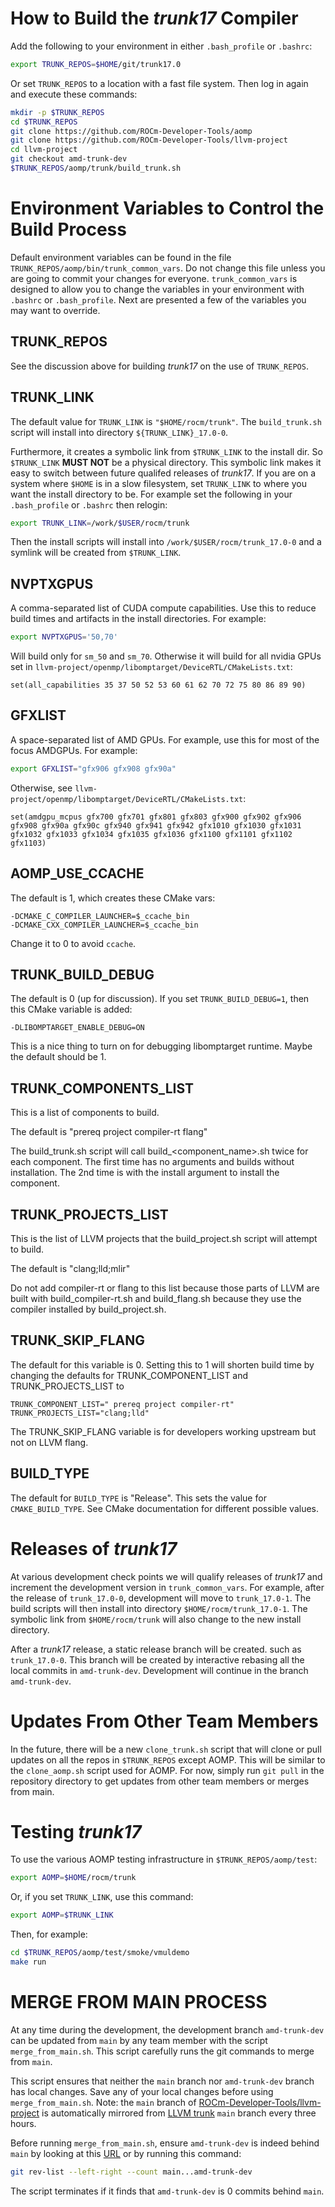 # How to Build the _trunk17_ Compiler

Add the following to your environment in either `.bash_profile` or `.bashrc`:

``` bash
export TRUNK_REPOS=$HOME/git/trunk17.0
```

Or set `TRUNK_REPOS` to a location with a fast file system. Then log in again
and execute these commands:

``` bash
mkdir -p $TRUNK_REPOS
cd $TRUNK_REPOS
git clone https://github.com/ROCm-Developer-Tools/aomp
git clone https://github.com/ROCm-Developer-Tools/llvm-project
cd llvm-project
git checkout amd-trunk-dev
$TRUNK_REPOS/aomp/trunk/build_trunk.sh 
```


# Environment Variables to Control the Build Process

Default environment variables can be found in the file
`TRUNK_REPOS/aomp/bin/trunk_common_vars`. Do not change this file unless you
are going to commit your changes for everyone. `trunk_common_vars` is designed
to allow you to change the variables in your environment with `.bashrc` or
`.bash_profile`. Next are presented a few of the variables you may want to
override.


## TRUNK_REPOS

See the discussion above for building _trunk17_ on the use of `TRUNK_REPOS`.


## TRUNK_LINK

The default value for `TRUNK_LINK` is `"$HOME/rocm/trunk"`. The `build_trunk.sh`
script will install into directory `${TRUNK_LINK}_17.0-0`.

Furthermore, it creates a symbolic link from `$TRUNK_LINK` to the install dir.
So `$TRUNK_LINK` **MUST NOT** be a physical directory. This symbolic link makes
it easy to switch between future qualifed releases of _trunk17_. If you are on a
system where `$HOME` is in a slow filesystem, set `TRUNK_LINK` to where you want
the install directory to be. For example set the following in your
`.bash_profile` or `.bashrc` then relogin:

``` bash
export TRUNK_LINK=/work/$USER/rocm/trunk
```

Then the install scripts will install into `/work/$USER/rocm/trunk_17.0-0` and
a symlink will be created from `$TRUNK_LINK`.


## NVPTXGPUS

A comma-separated list of CUDA compute capabilities. Use this to reduce build
times and artifacts in the install directories. For example:

``` bash
export NVPTXGPUS='50,70'
```

Will build only for `sm_50` and `sm_70`. Otherwise it will build for all nvidia
GPUs set in `llvm-project/openmp/libomptarget/DeviceRTL/CMakeLists.txt`:

```
set(all_capabilities 35 37 50 52 53 60 61 62 70 72 75 80 86 89 90)
```


## GFXLIST

A space-separated list of AMD GPUs. For example, use this for most of the focus
AMDGPUs. For example:

``` bash
export GFXLIST="gfx906 gfx908 gfx90a"
```

Otherwise, see `llvm-project/openmp/libomptarget/DeviceRTL/CMakeLists.txt`:

```
set(amdgpu_mcpus gfx700 gfx701 gfx801 gfx803 gfx900 gfx902 gfx906 gfx908 gfx90a gfx90c gfx940 gfx941 gfx942 gfx1010 gfx1030 gfx1031 gfx1032 gfx1033 gfx1034 gfx1035 gfx1036 gfx1100 gfx1101 gfx1102 gfx1103)
```


## AOMP_USE_CCACHE

The default is 1, which creates these CMake vars:

```
-DCMAKE_C_COMPILER_LAUNCHER=$_ccache_bin
-DCMAKE_CXX_COMPILER_LAUNCHER=$_ccache_bin
```

Change it to 0 to avoid `ccache`.


## TRUNK_BUILD_DEBUG

The default is 0 (up for discussion). If you set `TRUNK_BUILD_DEBUG=1`, then
this CMake variable is added:

```
-DLIBOMPTARGET_ENABLE_DEBUG=ON
```
This is a nice thing to turn on for debugging libomptarget runtime.
Maybe the default should be 1.


## TRUNK_COMPONENTS_LIST

This is a list of components to build.

The default is "prereq project compiler-rt flang"

The build_trunk.sh script will call build_<component_name>.sh twice for each component.
The first time has no arguments and builds without installation. The 2nd time is with the
install argument to install the component.

## TRUNK_PROJECTS_LIST
This is the list of LLVM projects that the build_project.sh script will attempt to build.

The default is "clang;lld;mlir"

Do not add compiler-rt or flang to this list because those parts of LLVM are built with
build_compiler-rt.sh and build_flang.sh because they use the compiler installed by
build_project.sh.

## TRUNK_SKIP_FLANG

The default for this variable is 0. Setting this to 1 will shorten build time by
changing the defaults for TRUNK_COMPONENT_LIST and TRUNK_PROJECTS_LIST to

```
TRUNK_COMPONENT_LIST=" prereq project compiler-rt"
TRUNK_PROJECTS_LIST="clang;lld"
```

The TRUNK_SKIP_FLANG variable is for developers working upstream but not on LLVM flang.

## BUILD_TYPE

The default for `BUILD_TYPE` is "Release". This sets the value for
`CMAKE_BUILD_TYPE`. See CMake documentation for different possible values.


# Releases of _trunk17_

At various development check points we will qualify releases of _trunk17_ and
increment the development version in `trunk_common_vars`. For example, after the
release of `trunk_17.0-0`, development will move to `trunk_17.0-1`. The build
scripts will then install into directory `$HOME/rocm/trunk_17.0-1`. The symbolic
link from `$HOME/rocm/trunk` will also change to the new install directory.

After a _trunk17_ release, a static release branch will be created. such as
`trunk_17.0-0`. This branch will be created by interactive rebasing all the
local commits in `amd-trunk-dev`. Development will continue in the branch
`amd-trunk-dev`.


# Updates From Other Team Members

In the future, there will be a new `clone_trunk.sh` script that will clone or
pull updates on all the repos in `$TRUNK_REPOS` except AOMP. This will be
similar to the `clone_aomp.sh` script used for AOMP. For now, simply run
`git pull` in the repository directory to get updates from other team members or
merges from main.


# Testing _trunk17_
 
To use the various AOMP testing infrastructure in `$TRUNK_REPOS/aomp/test`:

``` bash
export AOMP=$HOME/rocm/trunk
```

Or, if you set `TRUNK_LINK`, use this command:

``` bash
export AOMP=$TRUNK_LINK
```

Then, for example:

``` bash
cd $TRUNK_REPOS/aomp/test/smoke/vmuldemo
make run
```


# MERGE FROM MAIN PROCESS

At any time during the development, the development branch `amd-trunk-dev` can
be updated from `main` by any team member with the script `merge_from_main.sh`.
This script carefully runs the git commands to merge from `main`.

This script ensures that neither the `main` branch nor `amd-trunk-dev` branch has
local changes. Save any of your local changes before using `merge_from_main.sh`.
Note: the `main` branch of
[ROCm-Developer-Tools/llvm-project](https://github.com/ROCm-Developer-Tools/llvm-project)
is automatically mirrored from
[LLVM trunk](https://github.com/llvm/llvm-project) `main` branch every three
hours.

Before running `merge_from_main.sh`, ensure `amd-trunk-dev` is indeed behind
`main` by looking at this
[URL](https://github.com/ROCm-Developer-Tools/llvm-project/branches) or by
running this command:

``` bash
git rev-list --left-right --count main...amd-trunk-dev
```

The script terminates if it finds that `amd-trunk-dev` is 0 commits behind
`main`.
